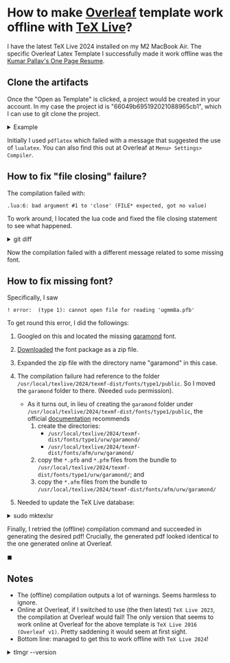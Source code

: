 # How to make [Overleaf](https://www.overleaf.com) template work offline with [TeX Live](https://www.tug.org/texlive/)?

I have the latest TeX Live 2024 installed on my M2 MacBook Air.  The specific Overleaf Latex Template I successfully made it work offline was the [Kumar Pallav's One Page Resume](https://www.overleaf.com/articles/kumar-pallavs-one-page-resume/cqtggyfbyrdk).

## Clone the artifacts

Once the "Open as Template" is clicked, a project would be created in your account.  In my case the project id is "66049b695192021088965cb1", which I can use to git clone the project.

<details>
<summary>Example</summary>

```bash
# Git clone form the overleaf project, copied from the Kumar Pallav's One Page Resume
git clone https://git.overleaf.com/66049b695192021088965cb1
cd 66049b695192021088965cb1
# Compile the tex file and expect failure
lualatex main.tex
```
</details>

Initially I used `pdflatex` which failed with a message that suggested the use of `lualatex`.  You can also find this out at Overleaf at ```Menu> Settings> Compiler```.

## How to fix "file closing" failure?

The compilation failed with:

```
.lua:6: bad argument #1 to 'close' (FILE* expected, got no value)
```

To work around, I located the lua code and fixed the file closing statement to see what happened.

<details>
<summary>git diff</summary>

```
[66049b695192021088965cb1]$ git diff
diff --git a/lua/parser.lua b/lua/parser.lua
index 7fc0149..d03c842 100644
--- a/lua/parser.lua
+++ b/lua/parser.lua
@@ -3,7 +3,7 @@ require("lualibs.lua")
 function getJsonFromFile(file)
   local fileHandle = io.open(file)
   local jsonString = fileHandle:read('*a')
-  fileHandle.close()
+  fileHandle:close()
   local jsonData = utilities.json.tolua(jsonString)
   return jsonData
 end
```
</details>

Now the compilation failed with a different message related to some missing font.

## How to fix missing font?

Specifically, I saw

```
! error:  (type 1): cannot open file for reading 'ugmm8a.pfb'
```

To get round this error, I did the followings:

1. Googled on this and located the missing [garamond](https://www.ctan.org/tex-archive/fonts/urw/garamond) font.
1. [Downloaded](https://mirrors.ctan.org/fonts/urw/garamond.zip) the font package as a zip file.
1. Expanded the zip file with the directory name "garamond" in this case.
1. The compilation failure had reference to the folder `/usr/local/texlive/2024/texmf-dist/fonts/type1/public`.  So I moved the `garamond` folder to there.  (Needed `sudo` permission).

   * As it turns out, in lieu of creating the `garamond` folder under `/usr/local/texlive/2024/texmf-dist/fonts/type1/public`, the official [documentation](https://mirror.math.princeton.edu/pub/CTAN/fonts/urw/garamond/README.garamond) recommends
     1. create the directories:
        * `/usr/local/texlive/2024/texmf-dist/fonts/type1/urw/garamond/`
        * `/usr/local/texlive/2024/texmf-dist/fonts/afm/urw/garamond/`
     1. copy the `*.pfb` and `*.pfm` files from the bundle to `/usr/local/texlive/2024/texmf-dist/fonts/type1/urw/garamond/`; and
     1. copy the `*.afm` files from the bundle to `/usr/local/texlive/2024/texmf-dist/fonts/afm/urw/garamond/`
1. Needed to update the TeX Live database:

<details>
<summary>sudo mktexlsr</summary>

```bash
mktexlsr: Updating /usr/local/texlive/2024/texmf-config/ls-R...
mktexlsr: Updating /usr/local/texlive/2024/texmf-dist/ls-R...
mktexlsr: Updating /usr/local/texlive/2024/texmf-var/ls-R...
mktexlsr: Updating /usr/local/texlive/texmf-local/ls-R...
mktexlsr: Done.
```
</details>

Finally, I retried the (offline) compilation command and succeeded in generating the desired pdf!  Crucially, the generated pdf looked identical to the one generated online at Overleaf.

$\blacksquare$

## Notes

* The (offline) compilation outputs a lot of warnings.  Seems harmless to ignore.
* Online at Overleaf, if I switched to use (the then latest) `TeX Live 2023`, the compilation at Overleaf would fail!  The only version that seems to work online at Overleaf for the above template is `TeX Live 2016 (Overleaf v1)`.  Pretty saddening it would seem at first sight.
* Bottom line: managed to get this to work offline with `TeX Live 2024`!

<details>
<summary>tlmgr --version</summary>

```bash
tlmgr revision 70080 (2024-02-23 00:13:07 +0100)
tlmgr using installation: /usr/local/texlive/2024
TeX Live (https://tug.org/texlive) version 2024
```
</details>
